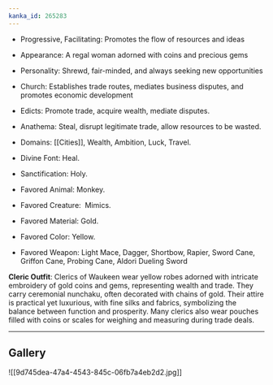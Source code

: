 ```yaml
---
kanka_id: 265283
---
```


* Progressive, Facilitating: Promotes the flow of resources and ideas
* Appearance: A regal woman adorned with coins and precious gems
* Personality: Shrewd, fair-minded, and always seeking new opportunities
* Church: Establishes trade routes, mediates business disputes, and promotes economic development

* Edicts: Promote trade, acquire wealth, mediate disputes.
* Anathema: Steal, disrupt legitimate trade, allow resources to be wasted.
* Domains: [[Cities]], Wealth, Ambition, Luck, Travel.
* Divine Font: Heal.
* Sanctification: Holy.
* Favored Animal: Monkey.
* Favored Creature:  Mimics.
* Favored Material: Gold.
* Favored Color: Yellow.
* Favored Weapon: Light Mace, Dagger, Shortbow, Rapier, Sword Cane, Griffon Cane, Probing Cane, Aldori Dueling Sword

**Cleric Outfit**: Clerics of Waukeen wear yellow robes adorned with intricate embroidery of gold coins and gems, representing wealth and trade. They carry ceremonial nunchaku, often decorated with chains of gold. Their attire is practical yet luxurious, with fine silks and fabrics, symbolizing the balance between function and prosperity. Many clerics also wear pouches filled with coins or scales for weighing and measuring during trade deals.

---
## Gallery
![[9d745dea-47a4-4543-845c-06fb7a4eb2d2.jpg]]